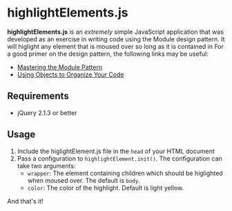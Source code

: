 # highlightElements.js #
**highlightElements.js** is an *extremely* simple JavaScript application
that was developed as an exercise in writing code using the Module design
pattern. It will higlight any element that is moused over so long as it is contained in For a good primer on the design pattern, the following links may
be useful: 

* [Mastering the Module Pattern](http://toddmotto.com/mastering-the-module-pattern/)
* [Using Objects to Organize Your Code](http://rmurphey.com/blog/2009/10/15/using-objects-to-organize-your-code/)

## Requirements ##
* jQuery 2.1.3 or better

## Usage ##
1. Include the higlightElement.js file in the `head` of your HTML document
2. Pass a configuration to `highlightElement.init()`. The configuration can take two arguments: 
   * `wrapper`: The element containing children which should be higlighted when moused over. The default is `body`.
   * `color`: The color of the highlight. Default is light yellow. 

And that's it!